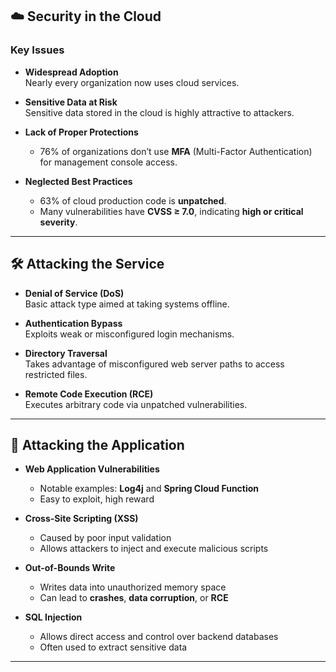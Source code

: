 ## ☁️ Security in the Cloud

### Key Issues
- **Widespread Adoption**  
  Nearly every organization now uses cloud services.

- **Sensitive Data at Risk**  
  Sensitive data stored in the cloud is highly attractive to attackers.

- **Lack of Proper Protections**  
  - 76% of organizations don’t use **MFA** (Multi-Factor Authentication) for management console access.

- **Neglected Best Practices**  
  - 63% of cloud production code is **unpatched**.  
  - Many vulnerabilities have **CVSS ≥ 7.0**, indicating **high or critical severity**.

---

## 🛠️ Attacking the Service

- **Denial of Service (DoS)**  
  Basic attack type aimed at taking systems offline.

- **Authentication Bypass**  
  Exploits weak or misconfigured login mechanisms.

- **Directory Traversal**  
  Takes advantage of misconfigured web server paths to access restricted files.

- **Remote Code Execution (RCE)**  
  Executes arbitrary code via unpatched vulnerabilities.

---

## 🧠 Attacking the Application

- **Web Application Vulnerabilities**  
  - Notable examples: **Log4j** and **Spring Cloud Function**  
  - Easy to exploit, high reward

- **Cross-Site Scripting (XSS)**  
  - Caused by poor input validation  
  - Allows attackers to inject and execute malicious scripts

- **Out-of-Bounds Write**  
  - Writes data into unauthorized memory space  
  - Can lead to **crashes**, **data corruption**, or **RCE**

- **SQL Injection**  
  - Allows direct access and control over backend databases  
  - Often used to extract sensitive data

---
